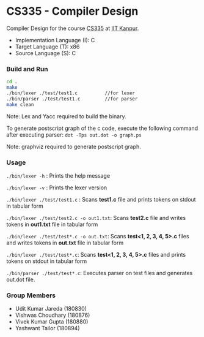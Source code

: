 # CS335 - Compiler Design
Compiler Design for the course [CS335](https://www.cse.iitk.ac.in/pages/CS335.html) at [IIT Kanpur](https://www.iitk.ac.in/).

 - Implementation Language (I): C
 - Target Language (T): x86
 - Source Language (S): C

### Build and Run

```sh
cd .
make
./bin/lexer ./test/test1.c          //for lexer
./bin/parser ./test/test1.c         //for parser
make clean
```
Note: Lex and Yacc required to build the binary.

To generate postscript graph of the c code, execute the following command after executing parser:
`dot -Tps out.dot -o graph.ps`

Note: graphviz required to generate postscript graph.

### Usage
`./bin/lexer -h` : Prints the help message

`./bin/lexer -v` : Prints the lexer version 

`./bin/lexer ./test/test1.c` : Scans **test1.c** file and prints tokens on stdout in tabular form

`./bin/lexer ./test/test2.c -o out1.txt`: Scans **test2.c** file and writes tokens in **out1.txt** file in tabular form

`./bin/lexer ./test/test*.c -o out.txt`: Scans **test<1, 2, 3, 4, 5>.c** files and writes tokens in **out.txt** file in tabular form

`./bin/lexer ./test/test*.c`: Scans **test<1, 2, 3, 4, 5>.c** files and prints tokens on stdout in tabular form

`./bin/parser ./test/test*.c`: Executes parser on test files and generates out.dot file.
### Group Members

* Udit Kumar Jareda (180830)
* Vishwas Choudhary (180876)
* Vivek Kumar Gupta (180880)
* Yashwant Tailor (180894)
